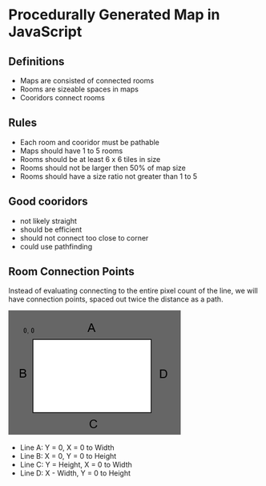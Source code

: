 # Procedurally Generated Map in JavaScript

## Definitions
 * Maps are consisted of connected rooms
 * Rooms are sizeable spaces in maps
 * Cooridors connect rooms

## Rules
 * Each room and cooridor must be pathable
 * Maps should have 1 to 5 rooms
 * Rooms should be at least 6 x 6 tiles in size
 * Rooms should not be larger then 50% of map size
 * Rooms should have a size ratio not greater than 1 to 5

## Good cooridors
 * not likely straight
 * should be efficient
 * should not connect too close to corner
 * could use pathfinding

## Room Connection Points

Instead of evaluating connecting to the entire pixel count of the line, we will have connection points, spaced out twice the distance as a path.

![Connection Points Diagram](assets/img/connectionPoints.png)

 * Line A: Y = 0, X = 0 to Width
 * Line B: X = 0, Y = 0 to Height
 * Line C: Y = Height, X = 0 to Width
 * Line D: X - Width, Y = 0 to Height
 


